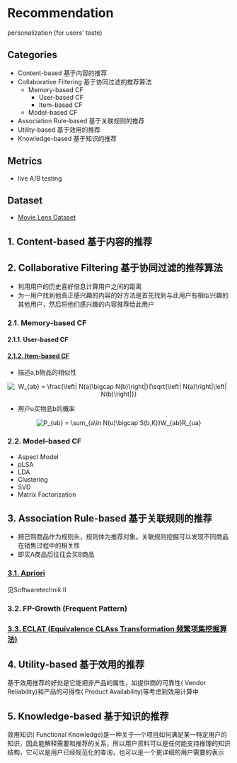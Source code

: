 # Recommendation
personalization (for users' taste)


## Categories
- Content-based 基于内容的推荐
- Collaborative Filtering 基于协同过滤的推荐算法
  - Memory-based CF
    - User-based CF
    - Item-based CF
  - Model-based CF
- Association Rule-based 基于关联规则的推荐
- Utility-based 基于效用的推荐
- Knowledge-based 基于知识的推荐

## Metrics
- live A/B testing

## Dataset
- [Movie Lens Dataset](http://grouplens.org/datasets/movielens/)



## 1. Content-based 基于内容的推荐

## 2. Collaborative Filtering 基于协同过滤的推荐算法
-  利用用户的历史喜好信息计算用户之间的距离
- 为一用户找到他真正感兴趣的内容的好方法是首先找到与此用户有相似兴趣的其他用户，然后将他们感兴趣的内容推荐给此用户
### 2.1. Memory-based CF
#### 2.1.1. User-based CF
#### [2.1.2. Item-based CF](https://zhuanlan.zhihu.com/p/31807038)
  - 描述a,b物品的相似性 
  <p align="center"><img align="center" src="https://latex.codecogs.com/svg.image?W_{ab}&space;=&space;\frac{\left|&space;N(a)\bigcap&space;N(b)\right|}{\sqrt{\left|&space;N(a)\right|\left|&space;N(b)\right|}}" title="W_{ab} = \frac{\left| N(a)\bigcap N(b)\right|}{\sqrt{\left| N(a)\right|\left| N(b)\right|}}" /></p>

  - 用户u买物品b的概率
  <p align="center"><img align="center" src="https://latex.codecogs.com/svg.image?P_{ub}&space;=&space;\sum_{a\in&space;N(u)\bigcap&space;S(b,K)}W_{ab}R_{ua}" title="P_{ub} = \sum_{a\in N(u)\bigcap S(b,K)}W_{ab}R_{ua}" /></p>

### 2.2. Model-based CF
- Aspect Model
- pLSA
- LDA
- Clustering
- SVD
- Matrix Factorization

## 3. Association Rule-based 基于关联规则的推荐
- 把已购商品作为规则头，规则体为推荐对象。关联规则挖掘可以发现不同商品在销售过程中的相关性
- 即买A商品后往往会买B商品

### [3.1. Apriori](https://medium.com/machine-learning-researcher/association-rule-apriori-and-eclat-algorithm-4e963fa972a4)
见Softwaretechnik II
### 3.2. FP-Growth (Frequent Pattern)
### [3.3. ECLAT (Equivalence CLAss Transformation 频繁项集挖掘算法)](https://blog.csdn.net/my_learning_road/article/details/79728389)


## 4. Utility-based 基于效用的推荐
基于效用推荐的好处是它能把非产品的属性，如提供商的可靠性( Vendor Reliability)和产品的可得性( Product Availability)等考虑到效用计算中

## 5. Knowledge-based 基于知识的推荐
效用知识( Functional Knowledge)是一种关于一个项目如何满足某一特定用户的知识，因此能解释需要和推荐的关系，所以用户资料可以是任何能支持推理的知识结构，它可以是用户已经规范化的查询，也可以是一个更详细的用户需要的表示